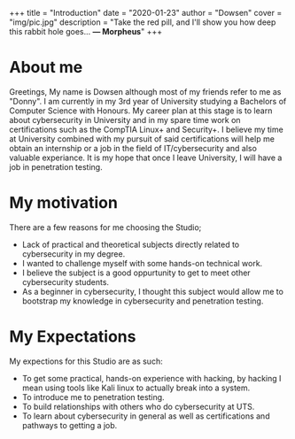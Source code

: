 +++
title = "Introduction"
date = "2020-01-23"
author = "Dowsen"
cover = "img/pic.jpg"
description = "Take the red pill, and I'll show you how deep this rabbit hole goes... **— Morpheus**"
+++

# About me
Greetings, My name is Dowsen although most of my friends refer to me as "Donny". I am currently
in my 3rd year of University studying a Bachelors of Computer Science with Honours. My career plan at this stage is to learn 
about cybersecurity in University and in my spare time work on certifications such as the CompTIA Linux+ and Security+. I believe my time at University 
combined with my pursuit of said certifications will help me obtain an internship or a job in the field of IT/cybersecurity and also valuable experiance.
It is my hope that once I leave University, I will have a job in penetration testing. 

# My motivation
There are a few reasons for me choosing the Studio;
* Lack of practical and theoretical subjects directly related to cybersecurity in my degree.
* I wanted to challenge myself with some hands-on technical work.
* I believe the subject is a good oppurtunity to get to meet other cybersecurity students.
* As a beginner in cybersecurity, I thought this subject would allow me to bootstrap my knowledge in cybersecurity and penetration testing.

# My Expectations
My expections for this Studio are as such:
- To get some practical, hands-on experience with hacking, by hacking I mean using tools like Kali linux to actually break into a system.
- To introduce me to penetration testing.
- To build relationships with others who do cybersecurity at UTS.
- To learn about cybersecurity in general as well as certifications and pathways to getting a job.



